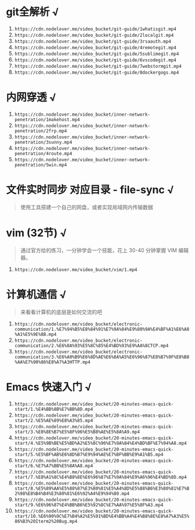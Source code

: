 # git全解析 √
1. `https://cdn.nodelover.me/video_bucket/git-guide/1whatisgit.mp4`
2. `https://cdn.nodelover.me/video_bucket/git-guide/2localgit.mp4`
3. `https://cdn.nodelover.me/video_bucket/git-guide/3rsaauth.mp4`
4. `https://cdn.nodelover.me/video_bucket/git-guide/4remotegit.mp4`
5. `https://cdn.nodelover.me/video_bucket/git-guide/5sublimegit.mp4`
6. `https://cdn.nodelover.me/video_bucket/git-guide/6vscodegit.mp4`
7. `https://cdn.nodelover.me/video_bucket/git-guide/7webstormgit.mp4`
8. `https://cdn.nodelover.me/video_bucket/git-guide/8dockergogs.mp4`

# 内网穿透 √
1. `https://cdn.nodelover.me/video_bucket/inner-network-penetration/1makehost.mp4`
2. `https://cdn.nodelover.me/video_bucket/inner-network-penetration/2frp.mp4`
3. `https://cdn.nodelover.me/video_bucket/inner-network-penetration/3sunny.mp4`
4. `https://cdn.nodelover.me/video_bucket/inner-network-penetration/4route.mp4`
5. `https://cdn.nodelover.me/video_bucket/inner-network-penetration/5win.mp4`

# 文件实时同步 对应目录 - file-sync √
 >使用工具搭建一个自己的网盘，或者实现局域网内传输数据

# vim (32节) √
> 通过官方给的练习，一分钟学会一个技能，花上 30-40 分钟掌握 VIM 编辑器。
1. `https://cdn.nodelover.me/video_bucket/vim/1.mp4`

# 计算机通信 √
> 来看看计算机的底层是如何交流的吧
1. `https://cdn.nodelover.me/video_bucket/electronic-communication/1.%E7%94%B5%E8%84%91%E7%9A%84%E9%80%9A%E4%BF%A1%E6%A8%A1%E5%9E%8B.mp4`
2. `https://cdn.nodelover.me/video_bucket/electronic-communication/2.%E6%8A%93%E5%8C%85%E4%BD%93%E9%AA%8CTCP.mp4`
3. `https://cdn.nodelover.me/video_bucket/electronic-communication/3.%E6%A0%B9%E6%8D%AE%E6%8A%A5%E6%96%87%E8%B7%9F%E8%B8%AA%E7%90%86%E8%A7%A3HTTP.mp4`

# Emacs 快速入门 √
1. `https://cdn.nodelover.me/video_bucket/20-minutes-emacs-quick-start/1.%E4%BB%8B%E7%BB%8D.mp4`
2. `https://cdn.nodelover.me/video_bucket/20-minutes-emacs-quick-start/2.%E5%AE%89%E8%A3%85.mp4`
3. `https://cdn.nodelover.me/video_bucket/20-minutes-emacs-quick-start/3.%E8%8E%B7%E5%8F%96%E5%B8%AE%E5%8A%A9.mp4`
4. `https://cdn.nodelover.me/video_bucket/20-minutes-emacs-quick-start/4.%E5%9B%BE%E5%BD%A2%E5%8C%96%E7%9A%84%E4%BD%BF%E7%94%A8.mp4`
5. `https://cdn.nodelover.me/video_bucket/20-minutes-emacs-quick-start/5.%E5%BF%AB%E6%8D%B7%E9%94%AE%E7%BF%BB%E9%A1%B5.mp4`
6. `https://cdn.nodelover.me/video_bucket/20-minutes-emacs-quick-start/6.%E7%A7%BB%E5%8A%A8.mp4`
7. `https://cdn.nodelover.me/video_bucket/20-minutes-emacs-quick-start/7.%E8%A1%8C%E4%B8%8E%E6%96%87%E7%9A%84%E9%A6%96%E4%BD%8D.mp4`
8. `https://cdn.nodelover.me/video_bucket/20-minutes-emacs-quick-start/8.%E5%89%AA%E5%88%87%E3%80%81%E5%A4%8D%E5%88%B6%E3%80%81%E7%B2%98%E8%B4%B4%E3%80%81%E6%92%A4%E9%94%80.mp4`
9. `https://cdn.nodelover.me/video_bucket/20-minutes-emacs-quick-start/9.%E6%96%87%E4%BB%B6%E5%92%8C%E7%AA%97%E5%8F%A3.mp4`
10. `https://cdn.nodelover.me/video_bucket/20-minutes-emacs-quick-start/10.%E6%90%9C%E7%B4%A2%E5%91%BD%E4%BB%A4%E4%B8%8E%E8%A7%A3%E5%86%B3%20Iterm2%20Bug.mp4`